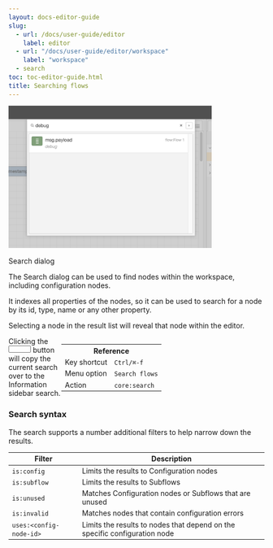 ```yaml
---
layout: docs-editor-guide
slug:
  - url: /docs/user-guide/editor
    label: editor
  - url: "/docs/user-guide/editor/workspace"
    label: "workspace"
  - search
toc: toc-editor-guide.html
title: Searching flows
---
```


<div style="width:400px" class="figure align-right">
  <img src="../images/editor-search.png" alt="Search dialog">
  <p class="caption">Search dialog</p>
</div>

The Search dialog can be used to find nodes within the workspace, including
configuration nodes.

It indexes all properties of the nodes, so it can be used to search for a node
by its id, type, name or any other property.

Selecting a node in the result list will reveal that node within the editor.

<div style="width: 400px; float: right">
<table class="action-ref inline">
 <tr><th colspan="2">Reference</th></tr>
 <tr><td>Key shortcut</td><td><code>Ctrl/⌘-f</code></td></tr>
 <tr><td>Menu option</td><td><code>Search flows</code></td></tr>
 <tr><td>Action</td><td><code>core:search</code></td></tr>
</table>
</div>

Clicking the <i style="border-radius: 2px; display:inline-block;text-align:center; width: 30px; color: #777; border: 1px solid #777; padding: 6px;" class="fa fa-caret-right"></i>
button will copy the current search over to the Information sidebar search.

### Search syntax

The search supports a number additional filters to help narrow down the results.

Filter                   | Description                                   |
-------------------------|-----------------------------------------------|
`is:config`              | Limits the results to Configuration nodes     |
`is:subflow`             | Limits the results to Subflows                |
`is:unused`              | Matches Configuration nodes or Subflows that are unused |
`is:invalid`             | Matches nodes that contain configuration errors |
`uses:<config-node-id>`  | Limits the results to nodes that depend on the specific configuration node |